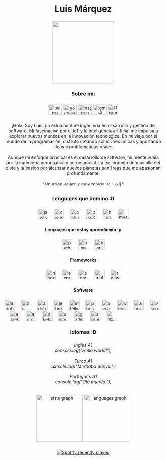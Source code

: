 <h1 align="center">Luis Márquez</h1>

###

<div align="center">
  <img height="200" src="https://www.gifsanimados.org/data/media/600/cohete-y-transbordador-espacial-imagen-animada-0027.gif"  />
</div>

###

<h3 align="center">Sobre mi:</h3>

###

<div align="center">
  <a href="https://twitter.com/Luisivmaraz" target="_blank">
    <img src="https://raw.githubusercontent.com/maurodesouza/profile-readme-generator/master/src/assets/icons/social/twitter/default.svg" width="44" height="32" alt="twitter logo"  />
  </a>
  <a href="https://www.youtube.com/channel/UCFqLCSu20fpXzpJqEDqUmlg" target="_blank">
    <img src="https://raw.githubusercontent.com/maurodesouza/profile-readme-generator/master/src/assets/icons/social/youtube/default.svg" width="44" height="32" alt="youtube logo"  />
  </a>
  <a href="https://www.instagram.com/luisdvdz/" target="_blank">
    <img src="https://raw.githubusercontent.com/maurodesouza/profile-readme-generator/master/src/assets/icons/social/instagram/default.svg" width="44" height="32" alt="instagram logo"  />
  </a>
  <a href="luisivmaraz03@gmail.com" target="_blank">
    <img src="https://raw.githubusercontent.com/maurodesouza/profile-readme-generator/master/src/assets/icons/social/gmail/default.svg" width="44" height="32" alt="gmail logo"  />
  </a>

<a href="https://steamcommunity.com/id/luisitogamer69/" target="_blank">
    <img src="https://upload.wikimedia.org/wikipedia/commons/c/c1/Steam_Logo.png" width="34" height="34" alt="steam logo"  />
  </a>

  
</div>

###

<p align="center">¡Hola! Soy Luis, un estudiante de ingeniería en desarrollo y gestión de software. Mi fascinación por el IoT y la inteligencia artificial me impulsa a explorar nuevos mundos en la innovación tecnológica. En mi viaje por el mundo de la programación, disfruto creando soluciones únicas y aportando ideas a problematicas reales.<br><br>Aunque mi enfoque principal es el desarrollo de software, mi mente vuela por la ingeniería aeronáutica y aeroespacial. La exploración de mas alla del cielo y la pasion por alcanzar nuevos planetas son áreas que me apasionan profundamente.<br><br>"Un avion volare y muy rapido ire ✨✈️🌌"</p>

###

<h4 align="center"></h4>

###

<h3 align="center">Lenguajes que domino :D</h3>

###

<div align="center">
  <img src="https://cdn.jsdelivr.net/gh/devicons/devicon/icons/javascript/javascript-original.svg" height="32" alt="javascript logo"  />
  <img width="12" />
  <img src="https://cdn.jsdelivr.net/gh/devicons/devicon/icons/cplusplus/cplusplus-original.svg" height="32" alt="cplusplus logo"  />
  <img width="12" />
  <img src="https://cdn.jsdelivr.net/gh/devicons/devicon/icons/csharp/csharp-original.svg" height="32" alt="csharp logo"  />
  <img width="12" />
  <img src="https://cdn.jsdelivr.net/gh/devicons/devicon/icons/css3/css3-original.svg" height="32" alt="css3 logo"  />
  <img width="12" />
  <img src="https://cdn.jsdelivr.net/gh/devicons/devicon/icons/html5/html5-original.svg" height="32" alt="html5 logo"  />
  <img width="12" />
  <img src="https://cdn.jsdelivr.net/gh/devicons/devicon/icons/mysql/mysql-original.svg" height="32" alt="mysql logo"  />
</div>

###

<h4 align="center">Lenguajes que estoy aprendiendo :p</h4>

###

<div align="center">
  <img src="https://cdn.jsdelivr.net/gh/devicons/devicon/icons/python/python-original.svg" height="32" alt="python logo"  />
  <img width="12" />
  <img src="https://cdn.jsdelivr.net/gh/devicons/devicon/icons/php/php-original.svg" height="32" alt="php logo"  />
  <img width="12" />
  <img src="https://cdn.jsdelivr.net/gh/devicons/devicon/icons/kotlin/kotlin-original.svg" height="32" alt="kotlin logo"  />
</div>

###

<h4 align="center">Frameworks</h4>

###

<div align="center">


  
  <img src="https://cdn.jsdelivr.net/gh/devicons/devicon/icons/nodejs/nodejs-original.svg" height="32" alt="nodejs logo"  />
  <img width="12" />
  <img src="https://cdn.jsdelivr.net/gh/devicons/devicon/icons/express/express-original.svg" height="32" alt="express logo"  />
  <img width="12" />
  <img src="https://cdn.jsdelivr.net/gh/devicons/devicon/icons/bootstrap/bootstrap-original.svg" height="32" alt="bootstrap logo"  />
  <img width="12" />
  <img src="https://i.ibb.co/P9HKGbd/materialize-logo-0-FCAD8-A6-F8-seeklogo-com.png" height="32" alt="materialize logo"  />
  <img width="12" />
  <img src="https://cdn.simpleicons.org/tailwindcss/06B6D4" height="32" alt="tailwindcss logo"  />
</div>

###

<h4 align="center">Software</h4>

###

<div align="left">
  <img src="https://skillicons.dev/icons?i=ai" height="32" alt="adobeillustrator logo"  />
  <img width="12" />
  <img src="https://cdn.simpleicons.org/adobexd/FF61F6" height="32" alt="xd logo"  />
  <img width="12" />
  <img src="https://skillicons.dev/icons?i=ps" height="32" alt="adobephotoshop logo"  />
  <img width="12" />
  <img src="https://cdn.jsdelivr.net/gh/devicons/devicon/icons/jetbrains/jetbrains-original.svg" height="32" alt="jetbrains logo"  />
  <img width="12" />
  <img src="https://cdn.jsdelivr.net/gh/devicons/devicon/icons/intellij/intellij-original.svg" height="32" alt="intellij logo"  />
  <img width="12" />
  <img src="https://cdn.jsdelivr.net/gh/devicons/devicon/icons/phpstorm/phpstorm-original.svg" height="32" alt="phpstorm logo"  />
  <img width="12" />
  <img src="https://cdn.jsdelivr.net/gh/devicons/devicon/icons/pycharm/pycharm-original.svg" height="32" alt="pycharm logo"  />
  <img width="12" />
  <img src="https://cdn.jsdelivr.net/gh/devicons/devicon/icons/webstorm/webstorm-original.svg" height="32" alt="webstorm logo"  />
  <img width="12" />
  <img src="https://cdn.jsdelivr.net/gh/devicons/devicon/icons/androidstudio/androidstudio-original.svg" height="32" alt="androidstudio logo"  />
  <img width="12" />
  <img src="https://cdn.simpleicons.org/visualstudiocode/007ACC" height="32" alt="vscode logo"  />
  <img width="12" />
  <img src="https://skillicons.dev/icons?i=ableton" height="32" alt="abletonlive logo"  />
  <img width="12" />
  <img src="https://skillicons.dev/icons?i=autocad" height="32" alt="autocad logo"  />
  <img width="12" />
  <img src="https://skillicons.dev/icons?i=sketchup" height="32" alt="sketch logo"  />
  <img width="12" />
  <img src="https://cdn.simpleicons.org/unity/FFFFFF" height="32" alt="unity logo"  />
  <img width="12" />
  <img src="https://cdn.simpleicons.org/gatling/FF9E2A" height="32" alt="gatling logo"  />
  <img width="12" />
  <img src="https://cdn.jsdelivr.net/gh/devicons/devicon/icons/arduino/arduino-original.svg" height="32" alt="arduino logo"  />
  <img width="12" />
  <img src="https://cdn.jsdelivr.net/gh/devicons/devicon/icons/mongodb/mongodb-original.svg" height="32" alt="mongodb logo"  />
</div>

###

<h3 align="center">Idiomas :D</h3>

###

<h6 align="center">Ingles A1<br>console.log("Hello world!");<br><br>Turco A1<br>console.log("Merhaba dünya!");<br><br>Portugues A1<br>console.log("Olá mundo!");</h6>

###

<p align="left"></p>

###

<div align="center">
  <img src="https://github-readme-stats.vercel.app/api?username=luisivmaraz&hide_title=false&hide_rank=false&show_icons=true&include_all_commits=true&count_private=true&disable_animations=false&theme=dracula&locale=en&hide_border=false&order=1" height="150" alt="stats graph"  />
  <img src="https://github-readme-stats.vercel.app/api/top-langs?username=luisivmaraz&locale=en&hide_title=false&layout=compact&card_width=320&langs_count=5&theme=dracula&hide_border=false&order=2" height="150" alt="languages graph"  />
</div>

###

<div align="center">
<a href="https://open.spotify.com/user/jfcautny7c62f05vr3nxwoggp">
    <img src="https://spotify-recently-played-readme.vercel.app/api?user=jfcautny7c62f05vr3nxwoggp&count=10&unique=false" alt="Spotify recently played"  />
  </a>
</div>

###
